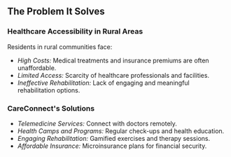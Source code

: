 ## The Problem It Solves

### Healthcare Accessibility in Rural Areas

Residents in rural communities face:

- *High Costs:* Medical treatments and insurance premiums are often unaffordable.
- *Limited Access:* Scarcity of healthcare professionals and facilities.
- *Ineffective Rehabilitation:* Lack of engaging and meaningful rehabilitation options.

### CareConnect's Solutions

- *Telemedicine Services:* Connect with doctors remotely.
- *Health Camps and Programs:* Regular check-ups and health education.
- *Engaging Rehabilitation:* Gamified exercises and therapy sessions.
- *Affordable Insurance:* Microinsurance plans for financial security.
